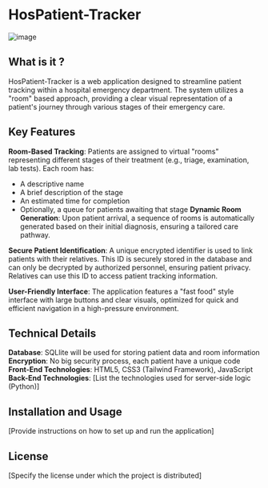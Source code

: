 # HosPatient-Tracker
![image](https://github.com/aent0n/HosPatient-Tracker/assets/116871473/fd2fd302-4575-4363-805f-c2bdadf39cd3)

## What is it ?
HosPatient-Tracker is a web application designed to streamline patient tracking within a hospital emergency department. The system utilizes a "room" based approach, providing a clear visual representation of a patient's journey through various stages of their emergency care.


## Key Features
**Room-Based Tracking**: Patients are assigned to virtual "rooms" representing different stages of their treatment (e.g., triage, examination, lab tests). Each room has:

- A descriptive name
- A brief description of the stage
- An estimated time for completion
- Optionally, a queue for patients awaiting that stage
**Dynamic Room Generation**: Upon patient arrival, a sequence of rooms is automatically generated based on their initial diagnosis, ensuring a tailored care pathway.

**Secure Patient Identification**: A unique encrypted identifier is used to link patients with their relatives. This ID is securely stored in the database and can only be decrypted by authorized personnel, ensuring patient privacy. Relatives can use this ID to access patient tracking information.

**User-Friendly Interface**: The application features a "fast food" style interface with large buttons and clear visuals, optimized for quick and efficient navigation in a high-pressure environment.

## Technical Details
**Database**: SQLlite will be used for storing patient data and room information
**Encryption**: No big security process, each patient have a unique code
**Front-End Technologies**: HTML5, CSS3 (Tailwind Framework), JavaScript
**Back-End Technologies**: [List the technologies used for server-side logic (Python)]

## Installation and Usage
[Provide instructions on how to set up and run the application]

## License
[Specify the license under which the project is distributed]




